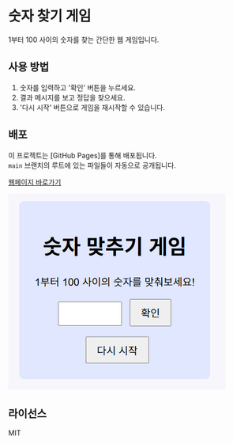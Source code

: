 # 숫자 찾기 게임

1부터 100 사이의 숫자를 찾는 간단한 웹 게임입니다.

## 사용 방법

1. 숫자를 입력하고 '확인' 버튼을 누르세요.
2. 결과 메시지를 보고 정답을 찾으세요.
3. '다시 시작' 버튼으로 게임을 재시작할 수 있습니다.

## 배포

이 프로젝트는 [GitHub Pages]를 통해 배포됩니다.  
`main` 브랜치의 루트에 있는 파일들이 자동으로 공개됩니다.

[웹페이지 바로가기](https://buskingsue.github.io/number_game/)

![웹페이지 스크린샷](https://github.com/buskingsue/number_game/blob/main/numbers.png)

## 라이선스

MIT
